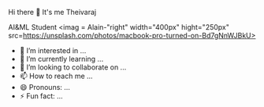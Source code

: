 Hi there 👋 It's me Theivaraj 

AI&ML Student 
<imag = Alain-"right" width="400px" hight="250px" src=https://unsplash.com/photos/macbook-pro-turned-on-Bd7gNnWJBkU>
- 👀 I’m interested in ...
- 🌱 I’m currently learning ...
- 💞️ I’m looking to collaborate on ...
- 📫 How to reach me ...
- 😄 Pronouns: ...
- ⚡ Fun fact: ...

<!---
Theivaraj-k/Theivaraj-k is a ✨ special ✨ repository because its `README.md` (this file) appears on your GitHub profile.
You can click the Preview link to take a look at your changes.
--->
